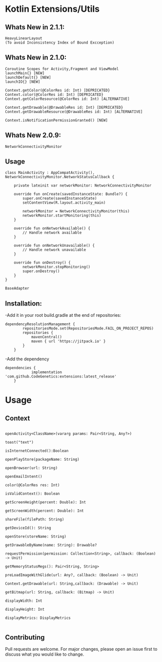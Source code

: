 # Kotlin Extensions/Utils

## Whats New in 2.1.1:

```
HeavyLinearLayout
(To avoid Inconsistency Index of Bound Excception)
```

## Whats New in 2.1.0:

```
Coroutine Scopes for Activity,Fragment and ViewModel
launchMain{} [NEW]
launchDefault{} [NEW]
launchIO{} [NEW]
```

```
Context.getColor(@ColorRes id: Int) [DEPRICATED}
Context.color(@ColorRes id: Int) [DEPRICATED}
Context.getColorResource(@ColorRes id: Int) [ALTERNATIVE]
```

```
Context.getDrawable(@DrawableRes id: Int) [DEPRICATED}
Context.getDrawableResource(@DrawableRes id: Int) [ALTERNATIVE]
```

```
Context.isNotificationPermissionGranted() [NEW]
```

## Whats New 2.0.9:

```
NetworkConnectivityMonitor
```

## Usage

```
class MainActivity : AppCompatActivity(), NetworkConnectivityMonitor.NetworkStatusCallback {

    private lateinit var networkMonitor: NetworkConnectivityMonitor

    override fun onCreate(savedInstanceState: Bundle?) {
        super.onCreate(savedInstanceState)
        setContentView(R.layout.activity_main)

        networkMonitor = NetworkConnectivityMonitor(this)
        networkMonitor.startMonitoring(this)
    }

    override fun onNetworkAvailable() {
        // Handle network available
    }

    override fun onNetworkUnavailable() {
        // Handle network unavailable
    }

    override fun onDestroy() {
        networkMonitor.stopMonitoring()
        super.onDestroy()
    }
}

```

```
BaseAdapter
```

## Installation:

-Add it in your root build.gradle at the end of repositories:

```
dependencyResolutionManagement {
		repositoriesMode.set(RepositoriesMode.FAIL_ON_PROJECT_REPOS)
		repositories {
			mavenCentral()
			maven { url 'https://jitpack.io' }
		}
	}
```

-Add the dependency

```
dependencies {
	        implementation 'com.github.CodeGenetics:extensions:latest_release'
	}
```

# Usage

## Context

```

openActivity<ClassName>(vararg params: Pair<String, Any?>)

toast("text")

isInternetConnected():Boolean

openPlayStore(packageName: String)

openBrowser(url: String)

openEmailIntent()

color(@ColorRes res: Int)

isValidContext(): Boolean

getScreenHeight(percent: Double): Int

getScreenWidth(percent: Double): Int

shareFile(filePath: String)

getDeviceId(): String

openStore(storeName: String)

getDrawableByName(name: String): Drawable?

requestPermission(permission: Collection<String>, callback: (Boolean) -> Unit)

getMemoryStatusMegs(): Pair<String, String>

preLoadImageWithGlide(url: Any?, callback: (Boolean) -> Unit)

Context.getDrawable(url: String,callback: (Drawable) -> Unit)

getBitmap(url: String, callback: (Bitmap) -> Unit)

displayWidth: Int

displayHeight: Int

displayMetrics: DisplayMetrics


```

## Contributing

Pull requests are welcome. For major changes, please open an issue first
to discuss what you would like to change.
